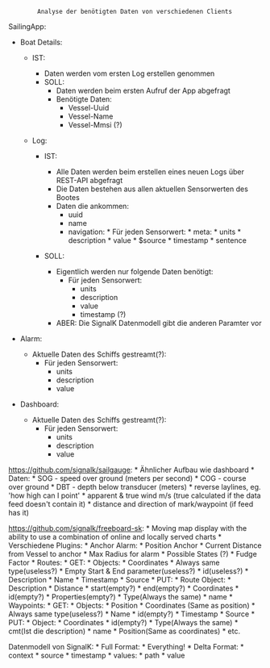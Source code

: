 			Analyse der benötigten Daten von verschiedenen Clients

SailingApp:

* Boat Details:
	* IST:
		* Daten werden vom ersten Log erstellen genommen	
		* SOLL:
			* Daten werden beim ersten Aufruf der App abgefragt
			* Benötigte Daten:
				* Vessel-Uuid
				* Vessel-Name
				* Vessel-Mmsi (?)
				
	* Log:
		* IST:
			* Alle Daten werden beim erstellen eines neuen Logs über REST-API abgefragt
			* Die Daten bestehen aus allen aktuellen Sensorwerten des Bootes
			* Daten die ankommen:
				* uuid
				* name
				* navigation: 
        				* Für jeden Sensorwert: 
            					* meta: 
                					* units
                					* description
            					* value 
            					* $source 
            					* timestamp 
            					* sentence

		* SOLL: 
			* Eigentlich werden nur folgende Daten benötigt:
				* Für jeden Sensorwert: 
					* units
		 			* description
		 			* value
		 			* timestamp (?)
			* ABER: Die SignalK Datenmodell gibt die anderen Paramter vor
				

 

* Alarm:
	* Aktuelle Daten des Schiffs gestreamt(?):
		* Für jeden Sensorwert: 
			* units
			* description
			* value
			
* Dashboard:
	* Aktuelle Daten des Schiffs gestreamt(?):
		* Für jeden Sensorwert: 
			* units
			* description
			* value
			


https://github.com/signalk/sailgauge:
	* Ähnlicher Aufbau wie dashboard
	* Daten:
		* SOG - speed over ground (meters per second)
		* COG - course over ground
		* DBT - depth below transducer (meters)
		* reverse laylines, eg. 'how high can I point'
		* apparent & true wind m/s (true calculated if the data feed doesn't contain it)
		* distance and direction of mark/waypoint (if feed has it)

https://github.com/signalk/freeboard-sk:
	* Moving map display with the ability to use a combination of online and locally served charts
	* Verschiedene Plugins:
		* Anchor Alarm:
			* Position Anchor
			* Current Distance from Vessel to anchor
			* Max Radius for alarm
			* Possible States (?)
			* Fudge Factor
		* Routes:
			* GET:
				* Objects:
					* Coordinates
					* Always same type(useless?)
			 		* Empty Start & End parameter(useless?)
					* id(useless?)
					* Description
					* Name
					* Timestamp
					* Source
			* PUT:
				* Route Object:
					* Description
					* Distance
					* start(empty?)
					* end(empty?)
					* Coordinates
					* id(empty?)
					* Properties(empty?)
					* Type(Always the same)
					* name
		* Waypoints:
			* GET:
				* Objects:
					* Position
					* Coordinates (Same as position)
					* Always same type(useless?)
					* Name
					* id(empty?)
					* Timestamp
					* Source
			* PUT: 
				* Object:
					* Coordinates
					* id(empty?)
					* Type(Always the same)
					* cmt(Ist die description)
					* name
					* Position(Same as coordinates)
		* etc.

Datenmodell von SignalK:
	* Full Format:
		* Everything!
	* Delta Format:
		* context
		* source
		* timestamp
    		* values:
			* path
			* value

